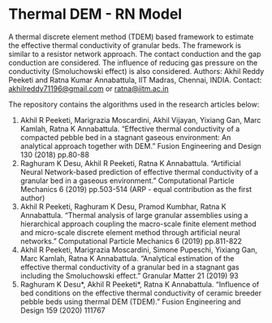 # Thermal DEM - RN Model
A thermal discrete element method (TDEM) based framework to estimate the effective thermal conductivity of granular beds. The framework is similar to a resistor network approach. The contact conduction and the gap conduction are considered. The influence of reducing gas pressure on the conductivity (Smoluchowski effect) is also considered. 
Authors: Akhil Reddy Peeketi and Ratna Kumar Annabattula, IIT Madras, Chennai, INDIA.
Contact: akhilreddy71196@gmail.com or ratna@iitm.ac.in

The repository contains the algorithms used in the research articles below:
1.  Akhil R Peeketi, Marigrazia Moscardini, Akhil Vijayan, Yixiang Gan, Marc Kamlah, Ratna K Annabattula. “Effective thermal conductivity of a compacted pebble bed in a stagnant gaseous environment: An analytical approach together with DEM.” Fusion Engineering and Design 130 (2018) pp.80-88
2.  Raghuram K Desu, Akhil R Peeketi, Ratna K Annabattula. “Artificial Neural Network-based prediction of effective thermal conductivity of a granular bed in a gaseous environment.” Computational Particle Mechanics 6 (2019) pp.503-514 (ARP - equal contribution as the first author)
3.  Akhil R Peeketi, Raghuram K Desu, Pramod Kumbhar, Ratna K Annabattula. “Thermal analysis of large granular assemblies using a hierarchical approach coupling the macro-scale finite element method and micro-scale discrete element method through artificial neural networks.” Computational Particle Mechanics 6 (2019) pp.811-822
4.  Akhil R Peeketi, Marigrazia Moscardini, Simone Pupeschi, Yixiang Gan, Marc Kamlah, Ratna K Annabattula. “Analytical estimation of the effective thermal conductivity of a granular bed in a stagnant gas including the Smoluchowski effect.” Granular Matter 21 (2019) 93
5.  Raghuram K Desu*, Akhil R Peeketi*, Ratna K Annabattula. “Influence of bed conditions on the effective thermal conductivity of ceramic breeder pebble beds using thermal DEM (TDEM).” Fusion Engineering and Design 159 (2020) 111767
